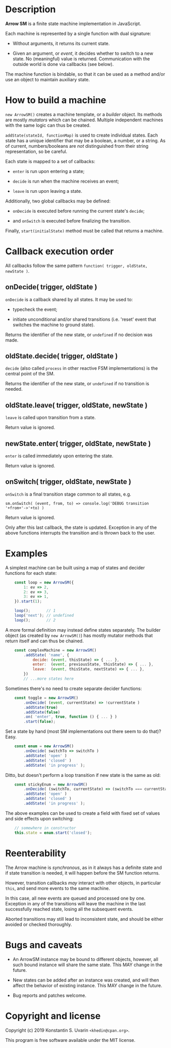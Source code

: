 # Description

**Arrow SM** is a finite state machine implementation in JavaScript.

Each machine is represented by a single function with dual signature:

* Without arguments, it returns its current state.

* Given an argument, or _event_, it decides whether to switch to a new state.
No (meaningful) value is returned.
Communication with the outside world is done via callbacks (see below).

The machine function is bindable, so that it can be used as a method
and/or use an object to maintain auxiliary state.

# How to build a machine

`new ArrowSM()` creates a machine template, or a  _builder_ object.
Its methods are mostly _mutators_ which can be chained.
Multiple independent machines with the same logic can thus be created.

`addState(stateId, functionMap)` is used to create individual states.
Each state has a unique identifier that may be a boolean, a number, or a string.
As of current, numbers/booleans are _not_ distinguished
from their string representation, so be careful.

Each state is mapped to a set of callbacks:

* `enter` is run upon entering a state;

* `decide` is run when the machine receives an event;

* `leave` is run upon leaving a state.

Additionally, two global callbacks may be defined:

* `onDecide` is executed before running the current state's `decide`;

* and `onSwitch` is executed before finalizing the transition.

Finally, `start(initialState)` method must be called
that returns a machine.

# Callback execution order

All callbacks follow the same pattern
`function( trigger, oldState, newState )`.

## onDecide( trigger, oldState )

`onDecide` is a callback shared by all states. It may be used to:

* typecheck the event;

* initiate unconditional and/or shared transitions
(i.e. 'reset' event that switches the machine to ground state).

Returns the identifier of the new state,
or `undefined` if no decision was made.

## oldState.decide( trigger, oldState )

`decide` (also called `process` in other reactive FSM implementations)
is the central point of the SM.

Returns the identifier of the new state,
or `undefined` if no transition is needed.

## oldState.leave( trigger, oldState, newState )

`leave` is called upon transition from a state.

Return value is ignored.

## newState.enter( trigger, oldState, newState )

`enter` is called immediately upon entering the state.

Return value is ignored.

## onSwitch( trigger, oldState, newState )

`onSwitch` is a final transition stage common to all states, e.g.

    sm.onSwitch( (event, from, to) => console.log('DEBUG transition '+from+'->'+to) )

Return value is ignored.

Only after this last callback, the state is updated.
Exception in any of the above functions interrupts the transition
and is thrown back to the user.

# Examples

A simplest machine can be built using a map of states and decider functions
for each state:

```javascript
    const loop = new ArrowSM({
        1: ev => 2,
        2: ev => 3,
        3: ev => 1,
    }).start(1);

    loop();       // 1
    loop('next'); // undefined
    loop();       // 2
```

A more formal definition may instead define states separately.
The builder object (as created by `new ArrowSM()`) has mostly
mutator methods that return itself and can thus be chained.

```javascript
    const complexMachine = new ArrowSM()
        .addState( 'name', {
            decide: (event, thisState) => { ... },
            enter:  (event, previousState, thisState) => { ... },
            leave:  (event, thisState, nextState) => { ... },
        })
        // ...more states here
```

Sometimes there's no need to create separate decider functions:

```javascript
    const toggle = new ArrowSM()
        .onDecide( (event, currentState) => !currentState )
        .addState(true)
        .addState(false)
        .on( 'enter', true, function () { ... } )
        .start(false);
```

Set a state by hand (most SM implementations out there seem to do that)? Easy.

```javascript
    const enum = new ArrowSM()
        .onDecide( switchTo => switchTo )
        .addState( 'open' )
        .addState( 'closed' )
        .addState( 'in progress' );
```

Ditto, but doesn't perform a loop transition if new state is the same as old:

```javascript
    const stickyEnum = new ArrowSM()
        .onDecide( (switchTo, currentState) => (switchTo === currentState) ? undefined : switchTo )
        .addState( 'open' )
        .addState( 'closed' )
        .addState( 'in progress' );
```

The above examples can be used to create a field with fixed set of values
and side effects upon switching:

```javascript
    // somewhere in constructor
    this.state = enum.start('closed');
```

# Reenterability

The Arrow machine is _synchronous_, as in it always has a definite state
and if state transition is needed, it will happen before the SM function returns.

However, transition callbacks _may_ interact with other objects,
in particular `this`, and send more events to the same machine.

In this case, all new events are queued and processed one by one.
Exception in any of the transitions will leave the machine in the last
successfully reached state, losing all the subsequent events.

Aborted transitions may still lead to inconsistent state,
and should be either avoided or checked thoroughly.

# Bugs and caveats

* An ArrowSM instance may be bound to different objects, however,
all such bound instance will share the same state.
This MAY change in the future.

* New states can be added after an instance was created,
and will then affect the behavior of existing instance.
This MAY change in the future.

* Bug reports and patches welcome.

# Copyright and license

Copyright (c) 2019 Konstantin S. Uvarin `<khedin@cpan.org>`.

This program is free software available under the MIT license.

